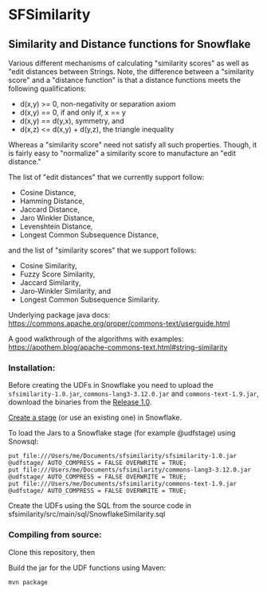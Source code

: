 # SFSimilarity

## Similarity and Distance functions for Snowflake
Various different mechanisms of calculating "similarity scores" as well as "edit distances between Strings. Note, the difference between a "similarity score" and a "distance function" is that a distance functions meets the following qualifications:

- d(x,y) >= 0, non-negativity or separation axiom 
- d(x,y) == 0, if and only if, x == y 
- d(x,y) == d(y,x), symmetry, and 
- d(x,z) <= d(x,y) + d(y,z), the triangle inequality 

Whereas a "similarity score" need not satisfy all such properties. Though, it is fairly easy to "normalize" a similarity score to manufacture an "edit distance."  

The list of "edit distances" that we currently support follow:
- Cosine Distance,
- Hamming Distance,
- Jaccard Distance,
- Jaro Winkler Distance,
- Levenshtein Distance,
- Longest Common Subsequence Distance,

and the list of "similarity scores" that we support follows:
- Cosine Similarity,
- Fuzzy Score Similarity,
- Jaccard Similarity,
- Jaro-Winkler Similarity, and
- Longest Common Subsequence Similarity.

Underlying package java docs:
https://commons.apache.org/proper/commons-text/userguide.html

A good walkthrough of the algorithms with examples:
https://apothem.blog/apache-commons-text.html#string-similarity

### Installation: 

Before creating the UDFs in Snowflake you need to upload the `sfsimilarity-1.0.jar`, `commons-lang3-3.12.0.jar` and `commons-text-1.9.jar`, download the binaries from the [Release 1.0](/releases/tag/v1.0).

[Create a stage](https://docs.snowflake.com/en/sql-reference/sql/create-stage.html) (or use an existing one) in Snowflake.

To load the Jars to a Snowflake stage (for example @udfstage) using Snowsql:
```
put file:///Users/me/Documents/sfsimilarity/sfsimilarity-1.0.jar @udfstage/ AUTO_COMPRESS = FALSE OVERWRITE = TRUE;
put file:///Users/me/Documents/sfsimilarity/commons-lang3-3.12.0.jar @udfstage/ AUTO_COMPRESS = FALSE OVERWRITE = TRUE;
put file:///Users/me/Documents/sfsimilarity/commons-text-1.9.jar @udfstage/ AUTO_COMPRESS = FALSE OVERWRITE = TRUE;
````

Create the UDFs using the SQL from the source code in sfsimilarity/src/main/sql/SnowflakeSimilarity.sql

### Compiling from source: 
Clone this repository, then

Build the jar for the UDF functions using Maven:
```
mvn package
```

